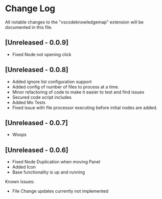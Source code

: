 # Change Log

All notable changes to the "vscodeknowledgemap" extension will be documented in this file.

## [Unreleased - 0.0.9]

- Fixed Node not opening click

## [Unreleased - 0.0.8]

- Added ignore list configuration support
- Added config of number of files to process at a time.
- Minor refactoring of code to make it easier to test and find issues
- Secured code script includes
- Added Mo Tests
- Fixed issue with file processor executing before initial nodes are added.

## [Unreleased - 0.0.7]

- Woops

## [Unreleased - 0.0.6]

- Fixed Node Duplication when moving Panel
- Added Icon
- Base functionality is up and running

Known Issues:

- File Change updates currently not implemented
